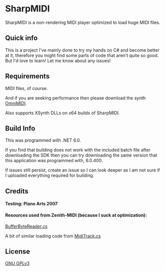 # SharpMIDI

SharpMIDI is a non-rendering MIDI player optimized to load huge MIDI files.

## Quick info

This is a project I've mainly done to try my hands on C# and become better at it, therefore you might find some parts of code that aren't quite so good. But I'd love to learn! Let me know about any issues!

## Requirements

MIDI files, of course.

And if you are seeking performance then please download the synth [OmniMIDI](https://github.com/KeppySoftware/OmniMIDI/releases).

Also supports XSynth DLLs on x64 builds of SharpMIDI.

## Build Info

This was programmed with .NET 6.0.

If you find that building does not work with the included batch file after downloading the SDK then you can try downloading the same version that this application was programmed with, 6.0.400.

If issues still persist, create an issue so I can look deeper as I am not sure if I uploaded everything required for building.

## Credits

#### Testing: Piano Arts 2007

#### Resources used from Zenith-MIDI (because I suck at optimization):

[BufferByteReader.cs](https://github.com/arduano/Zenith-MIDI/blob/master/BMEngine/BufferByteReader.cs)

A bit of similar loading code from [MidiTrack.cs](https://github.com/arduano/Zenith-MIDI/blob/master/BMEngine/MidiTrack.cs)

## License
[GNU GPLv3](https://choosealicense.com/licenses/gpl-3.0/)

